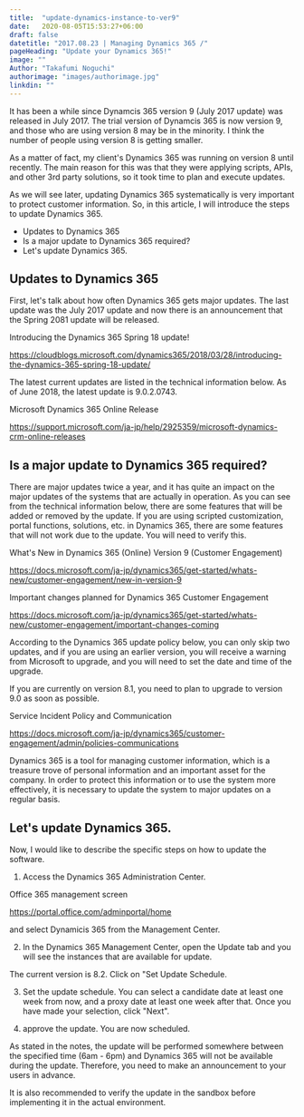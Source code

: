 ```yaml
---
title:  "update-dynamics-instance-to-ver9"
date:   2020-08-05T15:53:27+06:00
draft: false
datetitle: "2017.08.23 | Managing Dynamics 365 /"
pageHeading: "Update your Dynamics 365!"
image: ""
Author: "Takafumi Noguchi"
authorimage: "images/authorimage.jpg"
linkdin: ""
---
```

<!-- Intro  -->
It has been a while since Dynamcis 365 version 9 (July 2017 update) was released in July 2017. The trial version of Dynamcis 365 is now version 9, and those who are using version 8 may be in the minority. I think the number of people using version 8 is getting smaller.

As a matter of fact, my client's Dynamics 365 was running on version 8 until recently. The main reason for this was that they were applying scripts, APIs, and other 3rd party solutions, so it took time to plan and execute updates.

As we will see later, updating Dynamics 365 systematically is very important to protect customer information. So, in this article, I will introduce the steps to update Dynamics 365.

<!-- Table of Content -->
* Updates to Dynamics 365
* Is a major update to Dynamics 365 required?
* Let's update Dynamics 365.

## Updates to Dynamics 365

First, let's talk about how often Dynamics 365 gets major updates. The last update was the July 2017 update and now there is an announcement that the Spring 2081 update will be released.

Introducing the Dynamics 365 Spring 18 update!

https://cloudblogs.microsoft.com/dynamics365/2018/03/28/introducing-the-dynamics-365-spring-18-update/

The latest current updates are listed in the technical information below. As of June 2018, the latest update is 9.0.2.0743.

Microsoft Dynamics 365 Online Release

https://support.microsoft.com/ja-jp/help/2925359/microsoft-dynamics-crm-online-releases

## Is a major update to Dynamics 365 required?
There are major updates twice a year, and it has quite an impact on the major updates of the systems that are actually in operation. As you can see from the technical information below, there are some features that will be added or removed by the update. If you are using scripted customization, portal functions, solutions, etc. in Dynamics 365, there are some features that will not work due to the update. You will need to verify this.

What's New in Dynamics 365 (Online) Version 9 (Customer Engagement)

https://docs.microsoft.com/ja-jp/dynamics365/get-started/whats-new/customer-engagement/new-in-version-9

Important changes planned for Dynamics 365 Customer Engagement

https://docs.microsoft.com/ja-jp/dynamics365/get-started/whats-new/customer-engagement/important-changes-coming

According to the Dynamics 365 update policy below, you can only skip two updates, and if you are using an earlier version, you will receive a warning from Microsoft to upgrade, and you will need to set the date and time of the upgrade.

If you are currently on version 8.1, you need to plan to upgrade to version 9.0 as soon as possible.

Service Incident Policy and Communication

https://docs.microsoft.com/ja-jp/dynamics365/customer-engagement/admin/policies-communications

Dynamics 365 is a tool for managing customer information, which is a treasure trove of personal information and an important asset for the company. In order to protect this information or to use the system more effectively, it is necessary to update the system to major updates on a regular basis.

## Let's update Dynamics 365.
Now, I would like to describe the specific steps on how to update the software.

1. Access the Dynamics 365 Administration Center.

Office 365 management screen

https://portal.office.com/adminportal/home

and select Dynamicis 365 from the Management Center.
<!-- Image= management1.jpg -->

2. In the Dynamics 365 Management Center, open the Update tab and you will see the instances that are available for update.
<!-- Image= management2.jpg -->

The current version is 8.2. Click on "Set Update Schedule.
<!-- Image= management3.jpg -->

3. Set the update schedule. You can select a candidate date at least one week from now, and a proxy date at least one week after that. Once you have made your selection, click "Next".
<!-- Image= management4.jpg -->

4. approve the update. You are now scheduled.
<!-- Image= management5.jpg -->

As stated in the notes, the update will be performed somewhere between the specified time (6am - 6pm) and Dynamics 365 will not be available during the update. Therefore, you need to make an announcement to your users in advance.

It is also recommended to verify the update in the sandbox before implementing it in the actual environment.